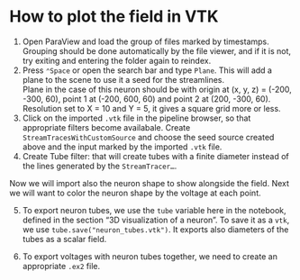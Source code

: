 # How to plot the field in VTK

1. Open ParaView and load the group of files marked by timestamps. Grouping should be done automatically by the file viewer, and if it is not, try exiting and entering the folder again to reindex. 
2. Press `⌃Space` or open the search bar and type `Plane`. This will add a plane to the scene to use it a seed for the streamlines.  
Plane in the case of this neuron should be with origin at (x, y, z) = (-200, -300, 60), point 1 at (-200, 600, 60) and point 2 at (200, -300, 60). Resolution set to X = 10 and Y = 5, it gives a square grid more or less. 
3. Click on the imported `.vtk` file in the pipeline browser, so that appropriate filters become availabale. Create `StreamTracesWithCustomSource` and choose the seed source created above and the input marked by the imported `.vtk` file. 
4. Create Tube filter: that will create tubes with a finite diameter instead of the lines generated by the `StreamTracer…`. 

Now we will import also the neuron shape to show alongside the field. Next we will want to color the neuron shape by the voltage at each point.

5. To export neuron tubes, we use the `tube` variable here in the notebook, defined in the section “3D visualization of a neuron”. To save it as a `vtk`, we use `tube.save("neuron_tubes.vtk")`. It exports also diameters of the tubes as a scalar field. 

6. To export voltages with neuron tubes together, we need to create an appropriate `.ex2` file. 